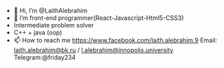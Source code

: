 - 👋 Hi, I’m @LaithAlebrahim
- 👀 I’m  front-end programmer(React-Javascript-Html5-CSS3)
- Intermediate problem solver
- C++ + java (oop)
- 📫 How to reach me
https://www.facebook.com/laith.alebrahim.9
Email: laith.alebrahim@bk.ru / l.alebrahim@innopolis.university
Telegram:@friday234

<!---
LaithAlebrahim/LaithAlebrahim is a ✨ special ✨ repository because its `README.md` (this file) appears on your GitHub profile.
You can click the Preview link to take a look at your changes.
--->
